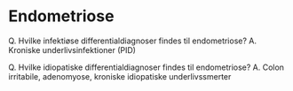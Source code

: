 # Endometriose
Q. Hvilke infektiøse differentialdiagnoser findes til endometriose?
A. Kroniske underlivsinfektioner (PID)

Q. Hvilke idiopatiske differentialdiagnoser findes til endometriose?
A. Colon irritabile, adenomyose, kroniske idiopatiske underlivssmerter

<!-- #anki/deck/Medicine -->

<!-- {BearID:620F3661-F095-4C9F-95BF-07202BD68432-20485-000015088757A3C4} -->
